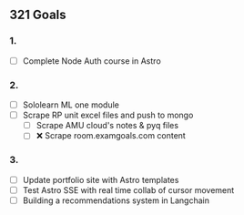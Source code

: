 ## 321 Goals

### 1.
- [ ] Complete Node Auth course in Astro

### 2.
- [ ] Sololearn ML one module
- [ ] Scrape RP unit excel files and push to mongo
	- [ ] Scrape AMU cloud's notes & pyq files
	- [ ] ❌ Scrape room.examgoals.com content

### 3.
- [ ] Update portfolio site with Astro templates
- [ ] Test Astro SSE with real time collab of cursor movement
- [ ] Building a recommendations system in Langchain